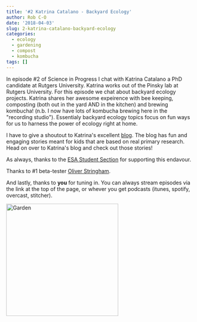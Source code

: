 ```yaml
---
title: '#2 Katrina Catalano - Backyard Ecology'
author: Rob C-O
date: '2018-04-03'
slug: 2-katrina-catalano-backyard-ecology
categories:
  - ecology
  - gardening
  - compost
  - kombucha
tags: []
---
```


In episode #2 of Science in Progress I chat with Katrina Catalano a PhD candidate at Rutgers University.  Katrina works out of the Pinsky lab at Rutgers University. For this episode we chat about backyard ecology projects.  Katrina shares her awesome expeirence with bee keeping, composting (both out in the yard AND in the kitchen) and brewing kombucha! (n.b. I now have lots of kombucha brewing here in the "recording studio").  Essentialy backyard ecology topics focus on fun ways for us to harness the power of ecology right at home.

I have to give a shoutout to Katrina's excellent [blog](http://fishtailsforkids.com/).  The blog has fun and engaging stories meant for kids that are based on real primary research.  Head on over to Katrina's blog and check out those stories!

As always, thanks to the [ESA Student Section](https://www.esastudents.org) for supporting this endavour.

Thanks to #1 beta-tester [Oliver Stringham](https://www.oliverstringham.com/).

And lastly, thanks to **you** for tuning in.  You can always stream episodes via the link at the top of the page, or whever you get podcasts (itunes, spotify, overcast, stitcher).

<img src="/img/garden.jpeg" alt="Garden" class="center" style="width: 300px;"/>